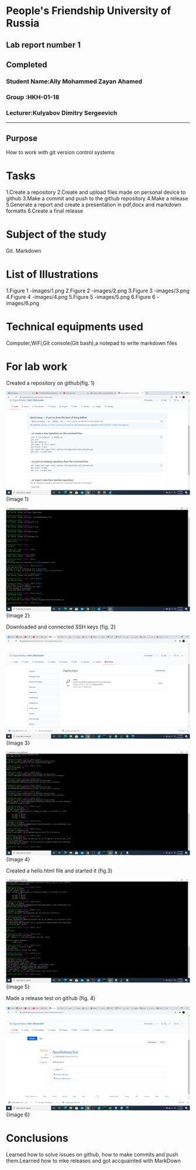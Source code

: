 # People's Friendship University of Russia
## Lab report number 1
## Completed
### Student Name:Ally Mohammed Zayan Ahamed
### Group :HKH-01-18
### Lecturer:Kulyabov Dimitry Sergeevich

------

## Purpose


How to work with git version control systems

# Tasks

1.Create a repository
2.Create and upload files made on personal device to github
3.Make a commit and push to the github repository
4.Make a release
5.Generate a report and create a presentation in pdf,docx and markdown formatts
6.Create a final release

# Subject of the study

Git. Markdown

# List of Illustrations

1.Figure 1 -images/1.png
2.Figure 2 -images/2.png
3.Figure 3 -images/3.png
4.Figure 4 -images/4.png
5.Figure 5 -images/5.png
6.Figure 6 -images/6.png

# Technical equipments used
Computer,WiFi,Git console(Git bash),a notepad to write markdown files

# For lab work

Created a repository on github(fig. 1)

![Picture name](images/1.png){Image 1}

![Picture name](images/2.png){Image 2}

Downloaded and connected SSH keys (fig. 2)

![Picture name](images/3.png){Image 3}

![Picture name](images/4.png){Image 4}

Created a hello.html file and started it (fig.3)

![Picture name](images/5.png){Image 5}

Made a release test on github (fig. 4)

![Picture name](images/6.png){Image 6}


# Conclusions

Learned how to solve issues on github, how to make commits and push them.Learned how to mke releases and got accquainted with MarkDown
